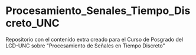 # Procesamiento_Senales_Tiempo_Discreto_UNC
Repositorio con el contenido extra creado para el Curso de Posgrado del LCD-UNC sobre "Procesamiento de Señales en Tiempo Discreto"
